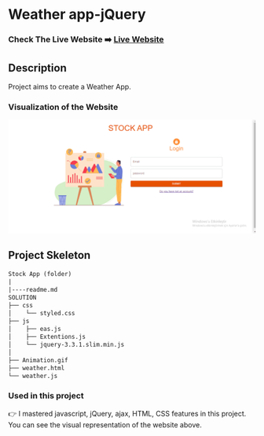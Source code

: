 # Weather app-jQuery

### Check The Live Website ➡️ [Live Website](https://sekunev-stock-app.netlify.app/)

## Description

Project aims to create a Weather App.

### Visualization of the Website

![image](https://github.com/Sekunev/Stock-App/blob/main/src/assets/AnimationProject.gif)

## Project Skeleton

```
Stock App (folder)
|
|----readme.md
SOLUTION
├── css
│    └── styled.css
├── js
│    ├── eas.js
│    ├── Extentions.js
│    └── jquery-3.3.1.slim.min.js
│
├── Animation.gif
├── weather.html
└── weather.js
```

### Used in this project

👉 I mastered javascript, jQuery, ajax, HTML, CSS features in this project. You can see the visual representation of the website above.
